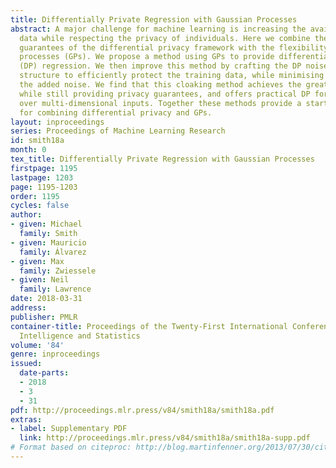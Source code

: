 ```yaml
---
title: Differentially Private Regression with Gaussian Processes
abstract: A major challenge for machine learning is increasing the availability of
  data while respecting the privacy of individuals. Here we combine the provable privacy
  guarantees of the differential privacy framework with the flexibility of Gaussian
  processes (GPs). We propose a method using GPs to provide differentially private
  (DP) regression. We then improve this method by crafting the DP noise covariance
  structure to efficiently protect the training data, while minimising the scale of
  the added noise. We find that this cloaking method achieves the greatest accuracy,
  while still providing privacy guarantees, and offers practical DP for regression
  over multi-dimensional inputs. Together these methods provide a starter toolkit
  for combining differential privacy and GPs.
layout: inproceedings
series: Proceedings of Machine Learning Research
id: smith18a
month: 0
tex_title: Differentially Private Regression with Gaussian Processes
firstpage: 1195
lastpage: 1203
page: 1195-1203
order: 1195
cycles: false
author:
- given: Michael
  family: Smith
- given: Mauricio
  family: Álvarez
- given: Max
  family: Zwiessele
- given: Neil
  family: Lawrence
date: 2018-03-31
address: 
publisher: PMLR
container-title: Proceedings of the Twenty-First International Conference on Artficial
  Intelligence and Statistics
volume: '84'
genre: inproceedings
issued:
  date-parts:
  - 2018
  - 3
  - 31
pdf: http://proceedings.mlr.press/v84/smith18a/smith18a.pdf
extras:
- label: Supplementary PDF
  link: http://proceedings.mlr.press/v84/smith18a/smith18a-supp.pdf
# Format based on citeproc: http://blog.martinfenner.org/2013/07/30/citeproc-yaml-for-bibliographies/
---
```

